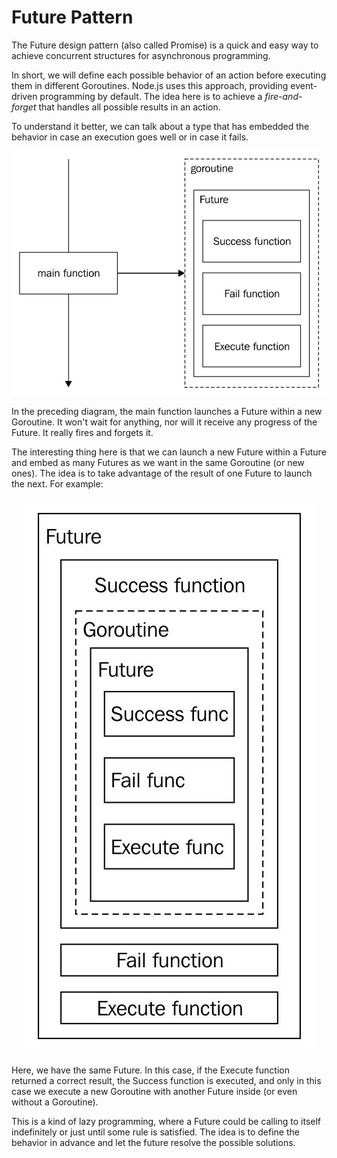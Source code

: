# Future Pattern

The Future design pattern (also called Promise) is a quick and easy way to achieve
concurrent structures for asynchronous programming.

In short, we will define each possible behavior of an action before executing them in
different Goroutines. Node.js uses this approach, providing event-driven programming by default. The idea here is to achieve a _fire-and-forget_ that handles all possible results in an action.

To understand it better, we can talk about a type that has embedded the behavior in case an execution goes well or in case it fails.

<p align="center">
    <img src="./async1.jpg">
</p>

In the preceding diagram, the main function launches a Future within a new Goroutine. It won't wait for anything, nor will it receive any progress of the Future. It really fires and forgets it.

The interesting thing here is that we can launch a new Future within a Future and embed as many Futures as we want in the same Goroutine (or new ones). The idea is to take advantage of the result of one Future to launch the next. For example:

<p align="center">
    <img src="./async2.jpg">
</p>

Here, we have the same Future. In this case, if the Execute function returned a correct result, the Success function is executed, and only in this case we execute a new Goroutine with another Future inside (or even without a Goroutine).

This is a kind of lazy programming, where a Future could be calling to itself indefinitely or just until some rule is satisfied. The idea is to define the behavior in advance and let the future resolve the possible solutions.